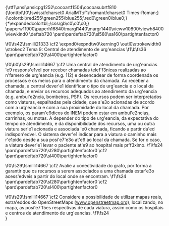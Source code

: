 {\rtf1\ansi\ansicpg1252\cocoartf1504\cocoasubrtf810
{\fonttbl\f0\fswiss\fcharset0 ArialMT;\f1\froman\fcharset0 Times-Roman;}
{\colortbl;\red255\green255\blue255;\red0\green0\blue0;}
{\*\expandedcolortbl;;\cssrgb\c0\c0\c0;}
\paperw11900\paperh16840\margl1440\margr1440\vieww10800\viewh8400\viewkind0
\deftab720
\pard\pardeftab720\sl580\sa160\partightenfactor0

\f0\fs42\fsmilli21333 \cf2 \expnd0\expndtw0\kerning0
\outl0\strokewidth0 \strokec2 Tema 9: Central de atendimento de urg\'eancias
\f1\b\fs36 \
\pard\pardeftab720\sl400\partightenfactor0

\f0\b0\fs29\fsmilli14667 \cf2 Uma central de atendimento de urg\'eancias \'e9 respons\'e1vel por receber chamadas telef\'f3nicas realizadas ao n\'famero de urg\'eancia (e.g. 112) e desencadear de forma coordenada os processos e os meios para o atendimento da chamada. Ao receber a chamada, a central dever\'e1 identificar o tipo de urg\'eancia e o local da chamada, e enviar os recursos adequados ao atendimento da urg\'eancia (e.g. ambul\'e2ncia, bombeiros, PSP). Os recursos podem ser interpretados como viaturas, espalhadas pela cidade, que s\'e3o acionadas de acordo com a urg\'eancia e com a sua proximidade do local da chamada. Por exemplo, os param\'e9dicos do INEM podem estar em ambul\'e2ncias, carrinhas, ou motas. A depender do tipo de urg\'eancia, da expectativa do tempo de atendimento, e da disponibilidade dos recursos, uma ou outra viatura ser\'e1 acionada e associada \'e0 chamada, ficando a partir da\'ed indispon\'edvel. O sistema dever\'e1 indicar para a viatura o caminho mais r\'e1pido desde a sua posi\'e7\'e3o at\'e9 ao local da chamada. Se for o caso, a viatura dever\'e1 levar o paciente at\'e9 ao hospital mais pr\'f3ximo.
\f1\fs24 \
\pard\pardeftab720\sl280\partightenfactor0
\cf2 \
\pard\pardeftab720\sl400\partightenfactor0

\f0\fs29\fsmilli14667 \cf2 Avalie a conectividade do grafo, por forma a garantir que os recursos a serem associados a uma chamada estar\'e3o acess\'edveis a partir do local onde se encontram.
\f1\fs24 \
\pard\pardeftab720\sl280\partightenfactor0
\cf2 \
\pard\pardeftab720\sl400\partightenfactor0

\f0\fs29\fsmilli14667 \cf2 Considere a possibilidade de utilizar mapas reais, extra\'eddos do OpenStreetMaps (www.openstreetmap.org), localizando, no mapa, as posi\'e7\'f5es respectivas de cada viatura, assim como os hospitais e centros de atendimento de urg\'eancias. 
\f1\fs24 \
}